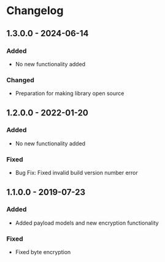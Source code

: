 # Changelog

## 1.3.0.0 - 2024-06-14
### Added
- No new functionality added

### Changed
- Preparation for making library open source

## 1.2.0.0 - 2022-01-20
### Added
- No new functionality added

### Fixed
- Bug Fix: Fixed invalid build version number error 

## 1.1.0.0 - 2019-07-23
### Added
- Added payload models and new encryption functionality

### Fixed
- Fixed byte encryption
